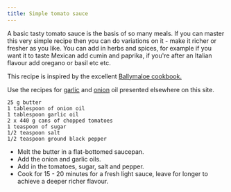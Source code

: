 ```yaml
---
title: Simple tomato sauce
---
```

A basic tasty tomato sauce is the basis of so many meals. If you can master this very simple recipe then you can do variations on it - make it richer or fresher as you like. You can add in herbs and spices, for example if you want it to taste Mexican add cumin and paprika, if you're after an Italian flavour add oregano or basil etc etc. 

This recipe is inspired by the excellent [Ballymaloe cookbook.](http://www.ballymaloeshop.ie/index.php/the-ballymaloe-cookbook-hardcover.html)

Use the recipes for [garlic](https://fodblog.github.io/2017/garlic_oil/) and [onion](https://fodblog.github.io/2017/onion_oil/) oil presented elsewhere on this site.

	25 g butter
	1 tablespoon of onion oil
	1 tablespoon garlic oil
	2 x 440 g cans of chopped tomatoes
	1 teaspoon of sugar
	1/2 teaspoon salt
	1/2 teaspoon ground black pepper
	
* Melt the butter in a flat-bottomed saucepan.
* Add the onion and garlic oils. 
* Add in the tomatoes, sugar, salt and pepper.
* Cook for 15 - 20 minutes for a fresh light sauce, leave for longer to achieve a deeper richer flavour.

